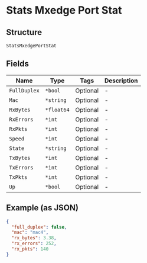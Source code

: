 
# Stats Mxedge Port Stat

## Structure

`StatsMxedgePortStat`

## Fields

| Name | Type | Tags | Description |
|  --- | --- | --- | --- |
| `FullDuplex` | `*bool` | Optional | - |
| `Mac` | `*string` | Optional | - |
| `RxBytes` | `*float64` | Optional | - |
| `RxErrors` | `*int` | Optional | - |
| `RxPkts` | `*int` | Optional | - |
| `Speed` | `*int` | Optional | - |
| `State` | `*string` | Optional | - |
| `TxBytes` | `*int` | Optional | - |
| `TxErrors` | `*int` | Optional | - |
| `TxPkts` | `*int` | Optional | - |
| `Up` | `*bool` | Optional | - |

## Example (as JSON)

```json
{
  "full_duplex": false,
  "mac": "mac4",
  "rx_bytes": 3.38,
  "rx_errors": 252,
  "rx_pkts": 140
}
```

